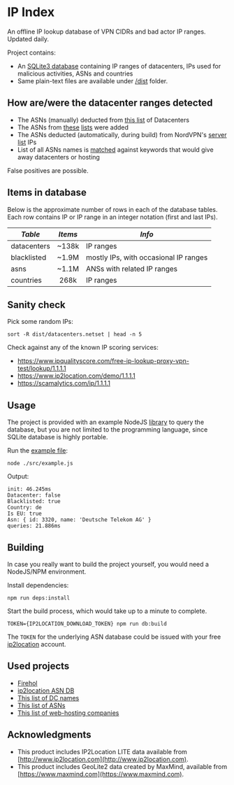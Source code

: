 # IP Index

An offline IP lookup database of VPN CIDRs and bad actor IP ranges. Updated daily.

Project contains:

* An [SQLite3 database](/dist/ip-index.db.gz) containing IP ranges of datacenters, IPs used for malicious activities, ASNs and countries
* Same plain-text files are available under [/dist](/dist) folder.

## How are/were the datacenter ranges detected

* The ASNs (manually) deducted from [this list](https://udger.com/resources/datacenter-list) of Datacenters
* The ASNs from [these](https://github.com/linuxclark/web-hosting-companies) [lists](https://github.com/brianhama/bad-asn-list) were added
* The ASNs deducted (automatically, during build) from NordVPN's [server list](https://api.nordvpn.com/server) IPs
* List of all ASNs names is [matched](src/matches.js) against keywords that would give away datacenters or hosting

False positives are possible.

## Items in database

Below is the approximate number of rows in each of the database tables. Each row contains IP or IP range in an integer notation (first and last IPs).

|*Table*|*Items*|*Info*|
|---|:---:|---|
|datacenters|~138k|IP ranges|
|blacklisted|~1.9M|mostly IPs, with occasional IP ranges|
|asns|~1.1M|ANSs with related IP ranges|
|countries|268k|IP ranges|

## Sanity check

Pick some random IPs:

```shell script
sort -R dist/datacenters.netset | head -n 5
```

Check against any of the known IP scoring services:

* https://www.ipqualityscore.com/free-ip-lookup-proxy-vpn-test/lookup/1.1.1.1
* https://www.ip2location.com/demo/1.1.1.1
* https://scamalytics.com/ip/1.1.1.1

## Usage

The project is provided with an example NodeJS [library](src/index.js) to query the database, but you are not limited to the programming language, since SQLite database is highly portable.

Run the [example file](src/example.js):

```shell script
node ./src/example.js
```

Output:

```
init: 46.245ms
Datacenter: false
Blacklisted: true
Country: de
Is EU: true
Asn: { id: 3320, name: 'Deutsche Telekom AG' }
queries: 21.886ms
```

## Building

In case you really want to build the project yourself, you would need a NodeJS/NPM environment.

Install dependencies:

```shell script
npm run deps:install
```

Start the build process, which would take up to a minute to complete.

```shell script
TOKEN={IP2LOCATION_DOWNLOAD_TOKEN} npm run db:build
```

The `TOKEN` for the underlying ASN database could be issued with your free [ip2location](http://www.ip2location.com) account.

## Used projects

* [Firehol](https://github.com/firehol/blocklist-ipsets)
* [ip2location ASN DB](https://lite.ip2location.com/database/ip-asn)
* [This list of DC names](https://udger.com/resources/datacenter-list)
* [This list of ASNs](https://github.com/brianhama/bad-asn-list)
* [This list of web-hosting companies](https://github.com/linuxclark/web-hosting-companies)

## Acknowledgments

* This product includes IP2Location LITE data available from [http://www.ip2location.com](http://www.ip2location.com).
* This product includes GeoLite2 data created by MaxMind, available from [https://www.maxmind.com](https://www.maxmind.com).
